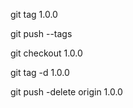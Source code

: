 git tag 1.0.0

git push --tags

git checkout 1.0.0

git tag -d 1.0.0

git push -delete origin 1.0.0

